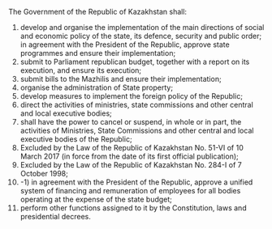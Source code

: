 The Government of the Republic of Kazakhstan shall:
1) develop and organise the implementation of the main directions of social and economic policy of the state, its defence, security and public order; in agreement with the President of the Republic, approve state programmes and ensure their implementation;
2) submit to Parliament republican budget, together with a report on its execution, and ensure its execution;
3) submit bills to the Mazhilis and ensure their implementation;
4) organise the administration of State property;
5) develop measures to implement the foreign policy of the Republic;
6) direct the activities of ministries, state commissions and other central and local executive bodies;
7) shall have the power to cancel or suspend, in whole or in part, the activities of Ministries, State Commissions and other central and local executive bodies of the Republic;
8) Excluded by the Law of the Republic of Kazakhstan No. 51-VI of 10 March 2017 (in force from the date of its first official publication);
9) Excluded by the Law of the Republic of Kazakhstan No. 284-I of 7 October 1998;
9) -1) in agreement with the President of the Republic, approve a unified system of financing and remuneration of employees for all bodies operating at the expense of the state budget;
10) perform other functions assigned to it by the Constitution, laws and presidential decrees.